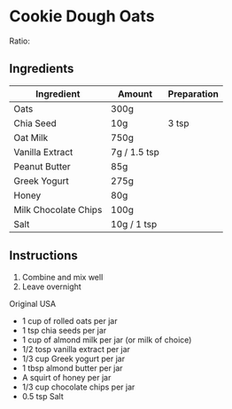# Cookie Dough Oats

Ratio: 

## Ingredients

Ingredient | Amount | Preparation
--- | --- | ---
Oats | 300g |
Chia Seed | 10g | 3 tsp |
Oat Milk | 750g |
Vanilla Extract | 7g / 1.5 tsp |
Peanut Butter | 85g |
Greek Yogurt | 275g |
Honey | 80g |
Milk Chocolate Chips | 100g |
Salt | 10g / 1 tsp |

## Instructions

1. Combine and mix well
2. Leave overnight

Original USA

- 1 cup of rolled oats per jar
- 1 tsp chia seeds per jar
- 1 cup of almond milk per jar (or milk of choice)
- 1/2 tosp vanilla extract per jar
- 1/3 cup Greek yogurt per jar
- 1 tbsp almond butter per jar
- A squirt of honey per jar
- 1/3 cup chocolate chips per jar
- 0.5 tsp Salt